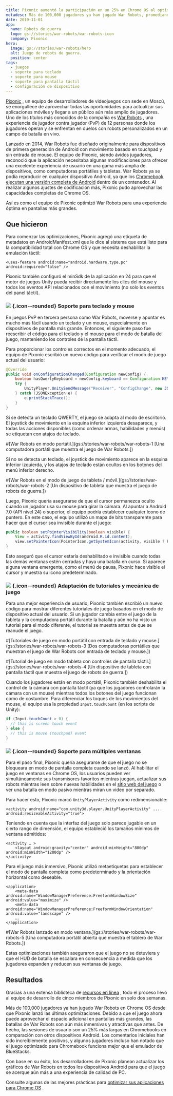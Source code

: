 ```yaml
---
title: Pixonic aumentó la participación en un 25% en Chrome OS al optimizar para pantallas grandes
metadesc: Más de 100,000 jugadores ya han jugado War Robots, promediando sesiones más largas en Chromebooks comparado con otros dispositivos Android, gracias a solo dos semanas de un equipo de 5 miembros.
date: 2019-11-01
app:
  name: Robots de guerra
  logo: gs://stories/war-robots/war-robots-icon
  company: Pixonic
hero:
  image: gs://stories/war-robots/hero
  alt: Juego de robots de guerra.
  position: center
tags:
  - juegos
  - soporte para teclado
  - soporte para mouse
  - soporte para pantalla táctil
  - configuración de dispositivo
---
```


[Pixonic](https://play.google.com/store/apps/details?id=com.pixonic.wwr) , un equipo de desarrolladores de videojuegos con sede en Moscú, se enorgullece de aprovechar todas las oportunidades para actualizar sus aplicaciones móviles y llegar a un público aún más amplio de jugadores. Uno de los títulos más conocidos de la compañía es [War Robots](https://play.google.com/store/apps/details?id=com.pixonic.wwr&hl=en_US) , una experiencia de jugador contra jugador (PvP) de 12 personas donde los jugadores operan y se enfrentan en duelos con robots personalizados en un campo de batalla en vivo.

Lanzado en 2014, War Robots fue diseñado originalmente para dispositivos de primera generación de Android con movimiento basado en touchpad y sin entrada de mouse. El equipo de Pixonic, siendo ávidos jugadores, reconoció que la aplicación necesitaba algunas modificaciones para ofrecer una excelente experiencia de usuario en una gama más amplia de dispositivos, como computadoras portátiles y tabletas. War Robots ya se podía reproducir en cualquier dispositivo Android, ya que los [Chromebook ejecutan una versión completa de Android](/{{locale.code}}/posts/expand-your-app-beyond-mobile-to-reach) dentro de un contenedor. Al realizar algunos ajustes de codificación más, Pixonic pudo aprovechar las capacidades completas de Chrome OS.

Así es como el equipo de Pixonic optimizó War Robots para una experiencia óptima en pantallas más grandes.

## Que hicieron

Para comenzar las optimizaciones, Pixonic agregó una etiqueta de metadatos en AndroidManifest.xml que le dice al sistema que está listo para la compatibilidad total con Chrome OS y que necesita deshabilitar la emulación táctil:

```markup
<uses-feature android:name="android.hardware.type.pc" android:required="false" />
```

Pixonic también configuró el minSdk de la aplicación en 24 para que el motor de juegos Unity pueda recibir directamente los clics del mouse y todos los eventos API relacionados con el movimiento (no solo los eventos del panel táctil).

### ![](ix://icons/keyboard.png) {.icon--rounded} Soporte para teclado y mouse

En juegos PvP en tercera persona como War Robots, moverse y apuntar es mucho más fácil usando un teclado y un mouse, especialmente en dispositivos de pantalla más grande. Entonces, el siguiente paso fue reescribir el código para el teclado y el mouse para el modo de batalla del juego, manteniendo los controles de la pantalla táctil.

Para proporcionar los controles correctos en el momento adecuado, el equipo de Pixonic escribió un nuevo código para verificar el modo de juego actual del usuario:

```java
@Override
public void onConfigurationChanged(Configuration newConfig) {
    boolean hasQwertyKeyboard = newConfig.keyboard == Configuration.KEYBOARD_QWERTY && newConfig.hardKeyboardHidden == Configuration.HARDKEYBOARDHIDDEN_NO;
    try {
        UnityPlayer.UnitySendMessage("Receiver", "ConfigChange", new JSONObject().put("keyboard", hasQwertyKeyboard).toString());
    } catch (JSONException e) {
        e.printStackTrace();
    }
}
```

Si se detecta un teclado QWERTY, el juego se adapta al modo de escritorio. El joystick de movimiento en la esquina inferior izquierda desaparece, y todas las acciones disponibles (como ordenar armas, habilidades y menús) se etiquetan con atajos de teclado.

#[War Robots en modo portátil.](gs://stories/war-robots/war-robots-1 [Una computadora portátil que muestra el juego de War Robots.])

Si no se detecta un teclado, el joystick de movimiento aparece en la esquina inferior izquierda, y los atajos de teclado están ocultos en los botones del menú inferior derecho.

#[War Robots en el modo de juego de tableta / móvil.](gs://stories/war-robots/war-robots-2 [Un dispositivo de tableta que muestra el juego de robots de guerra.])

Luego, Pixonic quería asegurarse de que el cursor permanezca oculto cuando un jugador usa su mouse para girar la cámara. Al apuntar a Android 7.0 (API nivel 24) o superior, el equipo podría establecer cualquier ícono de puntero. En este caso, el equipo utilizó un mapa de bits transparente para hacer que el cursor sea invisible durante el juego:

```java
public boolean setPointerVisibility(boolean visible) {
    View = activity.findViewById(android.R.id.content);
    view.setPointerIcon(PointerIcon.getSystemIcon(activity, visible ? PointerIcon.TYPE_DEFAULT : PointerIcon.TYPE_NULL));
}
```

Esto aseguró que el cursor estaría deshabilitado e invisible cuando todas las demás ventanas estén cerradas y haya una batalla en curso. Si aparece alguna ventana emergente, como el menú de pausa, Pixonic hace visible el cursor y muestra su icono predeterminado.

### ![](ix://icons/videogame.png) {.icon--rounded} Adaptación de tutoriales y mecánica de juego

Para una mejor experiencia de usuario, Pixonic también escribió un nuevo código para mostrar diferentes tutoriales de juego basados en el modo de dispositivo actual del usuario. Si un jugador cambia entre el juego de la tableta y la computadora portátil durante la batalla y aún no ha visto un tutorial para el modo diferente, el tutorial se muestra antes de que se reanude el juego.

#[Tutoriales de juego en modo portátil con entrada de teclado y mouse.](gs://stories/war-robots/war-robots-3 [Dos computadoras portátiles que muestran el juego de War Robots con entrada de teclado y mouse.])

#[Tutorial de juego en modo tableta con controles de pantalla táctil.] (gs://stories/war-robots/war-robots-4 [Un dispositivo de tableta con pantalla táctil que muestra el juego de robots de guerra.])

Cuando los jugadores están en modo portátil, Pixonic también deshabilita el control de la cámara con pantalla táctil (ya que los jugadores controlarán la cámara con un mouse) mientras todos los botones del juego funcionan como de costumbre. Para diferenciar los toques de los movimientos del mouse, el equipo usa la propiedad `Input.touchCount` (en los scripts de Unity):

```java
if (Input.touchCount > 0) {
  // this is screen touch event
} else {
  // this is mouse (touchpad) event
}
```

### ![](ix://icons/dynamic_feed.png) {.icon--rounded} Soporte para múltiples ventanas

Para el paso final, Pixonic quería asegurarse de que el juego no se bloqueara en modo de pantalla completa cuando se lanzó. Al habilitar el juego en ventanas en Chrome OS, los usuarios pueden ver simultáneamente sus transmisores favoritos mientras juegan, actualizar sus robots mientras leen sobre nuevas habilidades en el [sitio web del juego](https://warrobots.com/) o ver una batalla en modo pasivo mientras miran un video por separado.

Para hacer esto, Pixonic marcó `UnityPlayerActivity` como redimensionable:

```markup
<activity android:name="com.unity3d.player.UnityPlayerActivity" ....
android:resizeableActivity="true">
```

Teniendo en cuenta que la interfaz del juego solo parece jugable en un cierto rango de dimensión, el equipo estableció los tamaños mínimos de ventana admitidos:

```markup
<activity … >
    <layout android:gravity="center" android:minHeight="800dp" android:minWidth="1200dp" />
</activity>
```

Para el juego más inmersivo, Pixonic utilizó metaetiquetas para establecer el modo de pantalla completa como predeterminado y la orientación horizontal como deseable.

```markup
<application>
    <meta-data android:name="WindowManagerPreference:FreeformWindowSize" android:value="maximize" />
    <meta-data android:name="WindowManagerPreference:FreeformWindowOrientation" android:value="landscape" />
    ….
</application>
```

#[War Robots lanzado en modo ventana.](gs://stories/war-robots/war-robots-5 [Una computadora portátil abierta que muestra el tablero de War Robots.])

Estas optimizaciones también aseguraron que el juego no se detuviera y que el HUD de batalla se escalara en consecuencia a medida que los jugadores expanden y reducen sus ventanas de juego.

## Resultados

Gracias a una extensa biblioteca de [recursos en línea](/{{locale.code}}/android/) , todo el proceso llevó al equipo de desarrollo de cinco miembros de Pixonic en solo dos semanas.

Más de 100,000 jugadores ya han jugado War Robots en Chrome OS desde que Pixonic lanzó las últimas optimizaciones. Debido a que el juego ahora puede aprovechar el espacio adicional en pantallas más grandes, las batallas de War Robots son aún más inmersivas y atractivas que antes. De hecho, las sesiones de usuario son un 25% más largas en Chromebooks en comparación con otros dispositivos Android. Los comentarios iniciales han sido increíblemente positivos, y algunos jugadores incluso han notado que el juego optimizado para Chromebook funciona mejor que el emulador de BlueStacks.

Con base en su éxito, los desarrolladores de Pixonic planean actualizar los gráficos de War Robots en todos los dispositivos Android para que el juego se acerque aún más a una experiencia de calidad de PC.

Consulte algunas de las mejores prácticas para [optimizar sus aplicaciones para Chrome OS](/{{locale.code}}/android/optimizing) .
